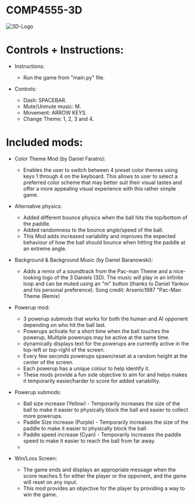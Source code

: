 # COMP4555-3D

![3D-Logo](https://user-images.githubusercontent.com/55112870/191079274-bb6823fe-5bff-41f3-9614-7973b5fea4aa.jpg)

# Controls + Instructions:

- Instructions:
    - Run the game from "main.py" file.

- Controls:
    - Dash: SPACEBAR.
    - Mute/Unmute music: M.
    - Movement: ARROW KEYS.
    - Change Theme: 1, 2, 3 and 4.

# Included mods:

- Color Theme Mod (by Daniel Faratro):
	- Enables the user to switch between 4 preset color themes using keys 1 through 4 on the keyboard. This allows to user to select a preferred color scheme that 		 may better suit their visual tastes and offer a more appealing visual experience with this rather simple game.
    
- Alternative physics:
    - Added different bounce physics when the ball hits the top/bottom of the paddle.
    - Added randomness to the bounce angle/speed of the ball.
    - This Mod adds increased variability and improves the expected behaviour of how the ball should bounce when hitting the paddle at an extreme angle.
    
- Background & Background Music (by Daniel Baranowski): 
	- Adds a remix of a soundtrack from the Pac-man Theme and a nice-looking logo of the 3 Daniels (3D). The music will play in an infinite loop and can be 	muted using an "m" button (thanks to Daniel Yankov and his personal preference).
	Song credit: Arsenic1987 "Pac-Man Theme (Remix)
   
- Powerup mod: 
    - 3 powerup submods that works for both the human and AI opponent depending on who hit the ball last. 
    - Powerups activate for a short time when the ball touches the powerup, Multiple powerups may be active at the same time.
    - dynamically displays text for the powerups are currently active in the top-left or top-right of the screen.
    - Every few seconds powerups spawn/reset at a random height at the center of the screen.
    - Each powerup has a unique colour to help identify it.
    - These mods provide a fun side objective to aim for and helps makes it temporarily easier/harder to score for added variability.
- Powerup submods:
	- Ball size increase (Yellow) - Temporarily increases the size of the ball to make it easier to physically block the ball and easier to collect more powerups.
	- Paddle Size increase (Purple) - Temporarily increases the size of the paddle to make it easier to physically block the ball.
	- Paddle speed increase (Cyan) - Temporarily increases the paddle speed to make it easier to reach the ball from far away.
	- 
- Win/Loss Screen:
    - The game ends and displays an appropriate message when the score reaches 5 for either the player or the opponent, and the game will reset on any input.
    - This mod provides an objective for the player by providing a way to win the game.

